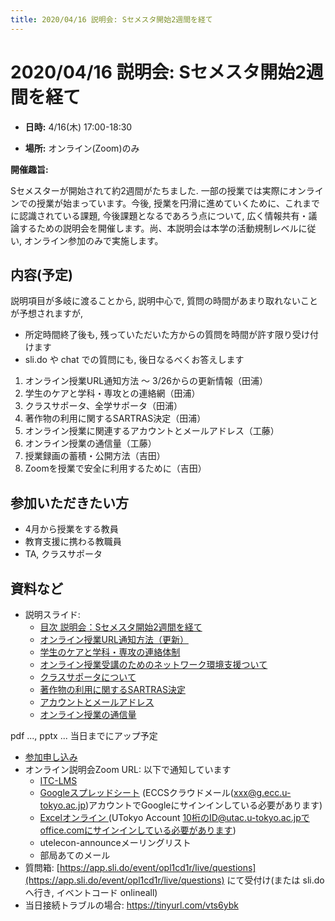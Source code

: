 ```yaml
---
title: 2020/04/16 説明会: Sセメスタ開始2週間を経て
---
```


# 2020/04/16  説明会: Sセメスタ開始2週間を経て

* **日時:** 4/16(木) 17:00-18:30 

* **場所:** オンライン(Zoom)のみ

**開催趣旨:**

Sセメスターが開始されて約2週間がたちました. 一部の授業では実際にオンラインでの授業が始まっています。今後, 授業を円滑に進めていくために、これまでに認識されている課題, 今後課題となるであろう点について, 広く情報共有・議論するための説明会を開催します。尚、本説明会は本学の活動規制レベルに従い, オンライン参加のみで実施します。

## 内容(予定)

説明項目が多岐に渡ることから, 説明中心で, 質問の時間があまり取れないことが予想されますが,
  * 所定時間終了後も, 残っていただいた方からの質問を時間が許す限り受け付けます
  * sli.do や chat での質問にも, 後日なるべくお答えします

1. オンライン授業URL通知方法 ～ 3/26からの更新情報（田浦） 
1. 学生のケアと学科・専攻との連絡網（田浦）
1. クラスサポータ、全学サポータ（田浦）
1. 著作物の利用に関するSARTRAS決定（田浦）
1. オンライン授業に関連するアカウントとメールアドレス（工藤）
1. オンライン授業の通信量（工藤）
1. 授業録画の蓄積・公開方法（吉田）
1. Zoomを授業で安全に利用するために（吉田）

## 参加いただきたい方
* 4月から授業をする教員
* 教育支援に携わる教職員
* TA, クラスサポータ

## 資料など

* 説明スライド:
  * [目次 説明会：Sセメスタ開始2週間を経て](00-index.pdf)
  * [オンライン授業URL通知方法（更新）](01-URL-notification.pdf)
  * [学生のケアと学科・専攻の連絡体制](02-care.pdf)
  * [オンライン授業受講のためのネットワーク環境支援ついて](03-net.pdf)
  * [クラスサポータについて](04-supporters.pdf)
  * [著作物の利用に関するSARTRAS決定](05-SARTRAS.pptx)
  * [アカウントとメールアドレス](06-Account.pdf)
  * [オンライン授業の通信量](06-Account.pdf)
  

pdf ..., pptx ... 当日までにアップ予定
* <a href="https://forms.gle/hrGjsSXJSYXhChQd8">参加申し込み</a>
* オンライン説明会Zoom URL: 以下で通知しています
  * <a href="https://itc-lms.ecc.u-tokyo.ac.jp/lms/course/syllabus?idnumber=20197J919010V02" target="_blank">ITC-LMS</a>
  * <a href="https://docs.google.com/spreadsheets/d/1GCohoPpwhIpxYIZuO6ZGwjwAjGFVpaiVa4TKYN4VoPk/edit?usp=sharing" target="_blank">Googleスプレッドシート</a> (ECCSクラウドメール(xxx@g.ecc.u-tokyo.ac.jp)アカウントでGoogleにサインインしている必要があります)
  * <a href="https://univtokyo-my.sharepoint.com/:x:/g/personal/2615215597_utac_u-tokyo_ac_jp/ESEjHc7AYBpPqjooTPGoJMsBqcl0bN20iSUVwunnTGL2hg?e=pKORAl" target="_blank">Excelオンライン </a>(UTokyo Account 10桁のID@utac.u-tokyo.ac.jpでoffice.comにサインインしている必要があります)
  * utelecon-announceメーリングリスト
  * 部局あてのメール
* 質問箱: [https://app.sli.do/event/opl1cd1r/live/questions](https://app.sli.do/event/opl1cd1r/live/questions) にて受付け(または sli.do へ行き, イベントコード onlineall)
* 当日接続トラブルの場合: https://tinyurl.com/vts6ybk
